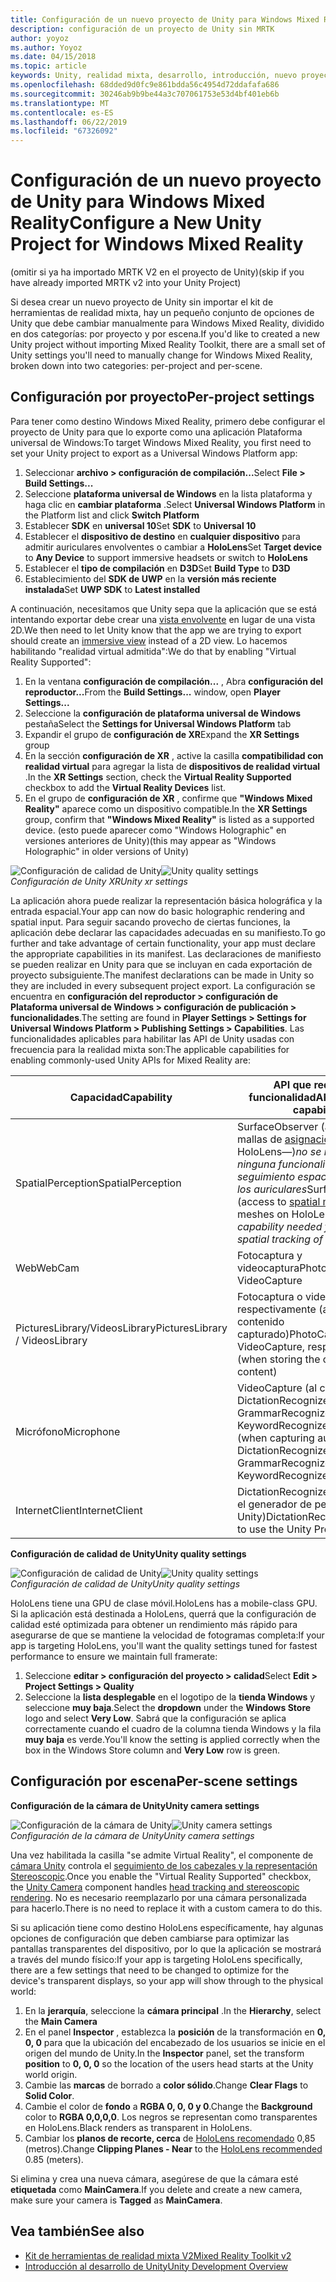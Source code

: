 ```yaml
---
title: Configuración de un nuevo proyecto de Unity para Windows Mixed Reality
description: configuración de un proyecto de Unity sin MRTK
author: yoyoz
ms.author: Yoyoz
ms.date: 04/15/2018
ms.topic: article
keywords: Unity, realidad mixta, desarrollo, introducción, nuevo proyecto
ms.openlocfilehash: 68dded9d0fc9e861bdda56c4954d72ddafafa686
ms.sourcegitcommit: 30246ab9b9be44a3c707061753e53d4bf401eb6b
ms.translationtype: MT
ms.contentlocale: es-ES
ms.lasthandoff: 06/22/2019
ms.locfileid: "67326092"
---
```

# <a name="configure-a-new-unity-project-for-windows-mixed-reality"></a><span data-ttu-id="3f37f-104">Configuración de un nuevo proyecto de Unity para Windows Mixed Reality</span><span class="sxs-lookup"><span data-stu-id="3f37f-104">Configure a New Unity Project for Windows Mixed Reality</span></span> 

<span data-ttu-id="3f37f-105">(omitir si ya ha importado MRTK V2 en el proyecto de Unity)</span><span class="sxs-lookup"><span data-stu-id="3f37f-105">(skip if you have already imported MRTK v2 into your Unity Project)</span></span>

<span data-ttu-id="3f37f-106">Si desea crear un nuevo proyecto de Unity sin importar el kit de herramientas de realidad mixta, hay un pequeño conjunto de opciones de Unity que debe cambiar manualmente para Windows Mixed Reality, dividido en dos categorías: por proyecto y por escena.</span><span class="sxs-lookup"><span data-stu-id="3f37f-106">If you'd like to created a new Unity project without importing Mixed Reality Toolkit, there are a small set of Unity settings you'll need to manually change for Windows Mixed Reality, broken down into two categories: per-project and per-scene.</span></span>

## <a name="per-project-settings"></a><span data-ttu-id="3f37f-107">Configuración por proyecto</span><span class="sxs-lookup"><span data-stu-id="3f37f-107">Per-project settings</span></span>

<span data-ttu-id="3f37f-108">Para tener como destino Windows Mixed Reality, primero debe configurar el proyecto de Unity para que lo exporte como una aplicación Plataforma universal de Windows:</span><span class="sxs-lookup"><span data-stu-id="3f37f-108">To target Windows Mixed Reality, you first need to set your Unity project to export as a Universal Windows Platform app:</span></span> 
1. <span data-ttu-id="3f37f-109">Seleccionar **archivo > configuración de compilación...**</span><span class="sxs-lookup"><span data-stu-id="3f37f-109">Select **File > Build Settings...**</span></span>
2. <span data-ttu-id="3f37f-110">Seleccione **plataforma universal de Windows** en la lista plataforma y haga clic en **cambiar plataforma** .</span><span class="sxs-lookup"><span data-stu-id="3f37f-110">Select **Universal Windows Platform** in the Platform list and click **Switch Platform**</span></span>
3. <span data-ttu-id="3f37f-111">Establecer **SDK** en **universal 10**</span><span class="sxs-lookup"><span data-stu-id="3f37f-111">Set **SDK** to **Universal 10**</span></span>
4. <span data-ttu-id="3f37f-112">Establecer el **dispositivo de destino** en **cualquier dispositivo** para admitir auriculares envolventes o cambiar a **HoloLens**</span><span class="sxs-lookup"><span data-stu-id="3f37f-112">Set **Target device** to **Any Device** to support immersive headsets or switch to **HoloLens**</span></span>
5. <span data-ttu-id="3f37f-113">Establecer el **tipo de compilación** en **D3D**</span><span class="sxs-lookup"><span data-stu-id="3f37f-113">Set **Build Type** to **D3D**</span></span>
6. <span data-ttu-id="3f37f-114">Establecimiento del **SDK de UWP** en la **versión más reciente instalada**</span><span class="sxs-lookup"><span data-stu-id="3f37f-114">Set **UWP SDK** to **Latest installed**</span></span>

<span data-ttu-id="3f37f-115">A continuación, necesitamos que Unity sepa que la aplicación que se está intentando exportar debe crear una [vista envolvente](app-views.md) en lugar de una vista 2D.</span><span class="sxs-lookup"><span data-stu-id="3f37f-115">We then need to let Unity know that the app we are trying to export should create an [immersive view](app-views.md) instead of a 2D view.</span></span> <span data-ttu-id="3f37f-116">Lo hacemos habilitando "realidad virtual admitida":</span><span class="sxs-lookup"><span data-stu-id="3f37f-116">We do that by enabling "Virtual Reality Supported":</span></span>
1. <span data-ttu-id="3f37f-117">En la ventana **configuración de compilación...** , Abra **configuración del reproductor...**</span><span class="sxs-lookup"><span data-stu-id="3f37f-117">From the **Build Settings...** window, open **Player Settings...**</span></span>
2. <span data-ttu-id="3f37f-118">Seleccione la **configuración de plataforma universal de Windows** pestaña</span><span class="sxs-lookup"><span data-stu-id="3f37f-118">Select the **Settings for Universal Windows Platform** tab</span></span>
3. <span data-ttu-id="3f37f-119">Expandir el grupo de **configuración de XR**</span><span class="sxs-lookup"><span data-stu-id="3f37f-119">Expand the **XR Settings** group</span></span>
4. <span data-ttu-id="3f37f-120">En la sección **configuración de XR** , active la casilla **compatibilidad con realidad virtual** para agregar la lista de **dispositivos de realidad virtual** .</span><span class="sxs-lookup"><span data-stu-id="3f37f-120">In the **XR Settings** section, check the **Virtual Reality Supported** checkbox to add the **Virtual Reality Devices** list.</span></span>
5. <span data-ttu-id="3f37f-121">En el grupo de **configuración de XR** , confirme que **"Windows Mixed Reality"** aparece como un dispositivo compatible.</span><span class="sxs-lookup"><span data-stu-id="3f37f-121">In the **XR Settings** group, confirm that **"Windows Mixed Reality"** is listed as a supported device.</span></span> <span data-ttu-id="3f37f-122">(esto puede aparecer como "Windows Holographic" en versiones anteriores de Unity)</span><span class="sxs-lookup"><span data-stu-id="3f37f-122">(this may appear as "Windows Holographic" in older versions of Unity)</span></span>

<span data-ttu-id="3f37f-123">![Configuración de calidad de Unity](images/getting-started-unity-quality-settings.jpg)</span><span class="sxs-lookup"><span data-stu-id="3f37f-123">![Unity quality settings](images/getting-started-unity-quality-settings.jpg)</span></span><br>
<span data-ttu-id="3f37f-124">*Configuración de Unity XR*</span><span class="sxs-lookup"><span data-stu-id="3f37f-124">*Unity xr settings*</span></span>

<span data-ttu-id="3f37f-125">La aplicación ahora puede realizar la representación básica holográfica y la entrada espacial.</span><span class="sxs-lookup"><span data-stu-id="3f37f-125">Your app can now do basic holographic rendering and spatial input.</span></span> <span data-ttu-id="3f37f-126">Para seguir sacando provecho de ciertas funciones, la aplicación debe declarar las capacidades adecuadas en su manifiesto.</span><span class="sxs-lookup"><span data-stu-id="3f37f-126">To go further and take advantage of certain functionality, your app must declare the appropriate capabilities in its manifest.</span></span> <span data-ttu-id="3f37f-127">Las declaraciones de manifiesto se pueden realizar en Unity para que se incluyan en cada exportación de proyecto subsiguiente.</span><span class="sxs-lookup"><span data-stu-id="3f37f-127">The manifest declarations can be made in Unity so they are included in every subsequent project export.</span></span> <span data-ttu-id="3f37f-128">La configuración se encuentra en **configuración del reproductor > configuración de Plataforma universal de Windows > configuración de publicación > funcionalidades**.</span><span class="sxs-lookup"><span data-stu-id="3f37f-128">The setting are found in **Player Settings > Settings for Universal Windows Platform > Publishing Settings > Capabilities**.</span></span> <span data-ttu-id="3f37f-129">Las funcionalidades aplicables para habilitar las API de Unity usadas con frecuencia para la realidad mixta son:</span><span class="sxs-lookup"><span data-stu-id="3f37f-129">The applicable capabilities for enabling commonly-used Unity APIs for Mixed Reality are:</span></span>

|  <span data-ttu-id="3f37f-130">Capacidad</span><span class="sxs-lookup"><span data-stu-id="3f37f-130">Capability</span></span>  |  <span data-ttu-id="3f37f-131">API que requieren funcionalidad</span><span class="sxs-lookup"><span data-stu-id="3f37f-131">APIs requiring capability</span></span> | 
|----------|----------|
|  <span data-ttu-id="3f37f-132">SpatialPerception</span><span class="sxs-lookup"><span data-stu-id="3f37f-132">SpatialPerception</span></span>  |  <span data-ttu-id="3f37f-133">SurfaceObserver (acceso a mallas de [asignación espacial](spatial-mapping.md) en HoloLens&mdash;)*no se necesita ninguna funcionalidad para el seguimiento espacial general de los auriculares*</span><span class="sxs-lookup"><span data-stu-id="3f37f-133">SurfaceObserver (access to [spatial mapping](spatial-mapping.md) meshes on HoloLens)&mdash;*No capability needed for general spatial tracking of the headset*</span></span> | 
|  <span data-ttu-id="3f37f-134">Web</span><span class="sxs-lookup"><span data-stu-id="3f37f-134">WebCam</span></span>  |  <span data-ttu-id="3f37f-135">Fotocaptura y videocaptura</span><span class="sxs-lookup"><span data-stu-id="3f37f-135">PhotoCapture and VideoCapture</span></span> | 
|  <span data-ttu-id="3f37f-136">PicturesLibrary/VideosLibrary</span><span class="sxs-lookup"><span data-stu-id="3f37f-136">PicturesLibrary / VideosLibrary</span></span>  |  <span data-ttu-id="3f37f-137">Fotocaptura o videocaptura, respectivamente (al almacenar el contenido capturado)</span><span class="sxs-lookup"><span data-stu-id="3f37f-137">PhotoCapture or VideoCapture, respectively (when storing the captured content)</span></span> | 
|  <span data-ttu-id="3f37f-138">Micrófono</span><span class="sxs-lookup"><span data-stu-id="3f37f-138">Microphone</span></span>  |  <span data-ttu-id="3f37f-139">VideoCapture (al capturar audio), DictationRecognizer, GrammarRecognizer y KeywordRecognizer</span><span class="sxs-lookup"><span data-stu-id="3f37f-139">VideoCapture (when capturing audio), DictationRecognizer, GrammarRecognizer, and KeywordRecognizer</span></span> | 
|  <span data-ttu-id="3f37f-140">InternetClient</span><span class="sxs-lookup"><span data-stu-id="3f37f-140">InternetClient</span></span>  |  <span data-ttu-id="3f37f-141">DictationRecognizer (y para usar el generador de perfiles de Unity)</span><span class="sxs-lookup"><span data-stu-id="3f37f-141">DictationRecognizer (and to use the Unity Profiler)</span></span> | 

<span data-ttu-id="3f37f-142">**Configuración de calidad de Unity**</span><span class="sxs-lookup"><span data-stu-id="3f37f-142">**Unity quality settings**</span></span>

<span data-ttu-id="3f37f-143">![Configuración de calidad de Unity](images/getting-started-unity-quality-settings.jpg)</span><span class="sxs-lookup"><span data-stu-id="3f37f-143">![Unity quality settings](images/getting-started-unity-quality-settings.jpg)</span></span><br>
<span data-ttu-id="3f37f-144">*Configuración de calidad de Unity*</span><span class="sxs-lookup"><span data-stu-id="3f37f-144">*Unity quality settings*</span></span>

<span data-ttu-id="3f37f-145">HoloLens tiene una GPU de clase móvil.</span><span class="sxs-lookup"><span data-stu-id="3f37f-145">HoloLens has a mobile-class GPU.</span></span> <span data-ttu-id="3f37f-146">Si la aplicación está destinada a HoloLens, querrá que la configuración de calidad esté optimizada para obtener un rendimiento más rápido para asegurarse de que se mantiene la velocidad de fotogramas completa:</span><span class="sxs-lookup"><span data-stu-id="3f37f-146">If your app is targeting HoloLens, you'll want the quality settings tuned for fastest performance to ensure we maintain full framerate:</span></span>
1. <span data-ttu-id="3f37f-147">Seleccione **editar > configuración del proyecto > calidad**</span><span class="sxs-lookup"><span data-stu-id="3f37f-147">Select **Edit > Project Settings > Quality**</span></span>
2. <span data-ttu-id="3f37f-148">Seleccione la **lista desplegable** en el logotipo de la **tienda Windows** y seleccione **muy baja**.</span><span class="sxs-lookup"><span data-stu-id="3f37f-148">Select the **dropdown** under the **Windows Store** logo and select **Very Low**.</span></span> <span data-ttu-id="3f37f-149">Sabrá que la configuración se aplica correctamente cuando el cuadro de la columna tienda Windows y la fila **muy baja** es verde.</span><span class="sxs-lookup"><span data-stu-id="3f37f-149">You'll know the setting is applied correctly when the box in the Windows Store column and **Very Low** row is green.</span></span>

## <a name="per-scene-settings"></a><span data-ttu-id="3f37f-150">Configuración por escena</span><span class="sxs-lookup"><span data-stu-id="3f37f-150">Per-scene settings</span></span>

<span data-ttu-id="3f37f-151">**Configuración de la cámara de Unity**</span><span class="sxs-lookup"><span data-stu-id="3f37f-151">**Unity camera settings**</span></span>

<span data-ttu-id="3f37f-152">![Configuración de la cámara de Unity](images/Unitycamerasettings.png)</span><span class="sxs-lookup"><span data-stu-id="3f37f-152">![Unity camera settings](images/Unitycamerasettings.png)</span></span><br>
<span data-ttu-id="3f37f-153">*Configuración de la cámara de Unity*</span><span class="sxs-lookup"><span data-stu-id="3f37f-153">*Unity camera settings*</span></span>

<span data-ttu-id="3f37f-154">Una vez habilitada la casilla "se admite Virtual Reality", el componente de [cámara Unity](camera-in-unity.md) controla el [seguimiento de los cabezales y la representación Stereoscopic](rendering.md).</span><span class="sxs-lookup"><span data-stu-id="3f37f-154">Once you enable the "Virtual Reality Supported" checkbox, the [Unity Camera](camera-in-unity.md) component handles [head tracking and stereoscopic rendering](rendering.md).</span></span> <span data-ttu-id="3f37f-155">No es necesario reemplazarlo por una cámara personalizada para hacerlo.</span><span class="sxs-lookup"><span data-stu-id="3f37f-155">There is no need to replace it with a custom camera to do this.</span></span>

<span data-ttu-id="3f37f-156">Si su aplicación tiene como destino HoloLens específicamente, hay algunas opciones de configuración que deben cambiarse para optimizar las pantallas transparentes del dispositivo, por lo que la aplicación se mostrará a través del mundo físico:</span><span class="sxs-lookup"><span data-stu-id="3f37f-156">If your app is targeting HoloLens specifically, there are a few settings that need to be changed to optimize for the device's transparent displays, so your app will show through to the physical world:</span></span>
1. <span data-ttu-id="3f37f-157">En la **jerarquía**, seleccione la **cámara principal** .</span><span class="sxs-lookup"><span data-stu-id="3f37f-157">In the **Hierarchy**, select the **Main Camera**</span></span>
2. <span data-ttu-id="3f37f-158">En el panel **Inspector** , establezca la **posición** de la transformación en **0, 0, 0** para que la ubicación del encabezado de los usuarios se inicie en el origen del mundo de Unity.</span><span class="sxs-lookup"><span data-stu-id="3f37f-158">In the **Inspector** panel, set the transform **position** to **0, 0, 0** so the location of the users head starts at the Unity world origin.</span></span>
3. <span data-ttu-id="3f37f-159">Cambie las **marcas** de borrado a **color sólido**.</span><span class="sxs-lookup"><span data-stu-id="3f37f-159">Change **Clear Flags** to **Solid Color**.</span></span>
4. <span data-ttu-id="3f37f-160">Cambie el color de **fondo** a **RGBA 0, 0, 0 y 0**.</span><span class="sxs-lookup"><span data-stu-id="3f37f-160">Change the **Background** color to **RGBA 0,0,0,0**.</span></span> <span data-ttu-id="3f37f-161">Los negros se representan como transparentes en HoloLens.</span><span class="sxs-lookup"><span data-stu-id="3f37f-161">Black renders as transparent in HoloLens.</span></span>
5. <span data-ttu-id="3f37f-162">Cambiar los **planos de recorte, cerca** de [HoloLens recomendado](camera-in-unity.md#clip-planes) 0,85 (metros).</span><span class="sxs-lookup"><span data-stu-id="3f37f-162">Change **Clipping Planes - Near** to the [HoloLens recommended](camera-in-unity.md#clip-planes) 0.85 (meters).</span></span>

<span data-ttu-id="3f37f-163">Si elimina y crea una nueva cámara, asegúrese de que la cámara esté **etiquetada** como **MainCamera**.</span><span class="sxs-lookup"><span data-stu-id="3f37f-163">If you delete and create a new camera, make sure your camera is **Tagged** as **MainCamera**.</span></span>


## <a name="see-also"></a><span data-ttu-id="3f37f-164">Vea también</span><span class="sxs-lookup"><span data-stu-id="3f37f-164">See also</span></span>
* [<span data-ttu-id="3f37f-165">Kit de herramientas de realidad mixta V2</span><span class="sxs-lookup"><span data-stu-id="3f37f-165">Mixed Reality Toolkit v2</span></span>](mrtk-getting-started.md)
* [<span data-ttu-id="3f37f-166">Introducción al desarrollo de Unity</span><span class="sxs-lookup"><span data-stu-id="3f37f-166">Unity Development Overview</span></span>](unity-development-overview.md)
